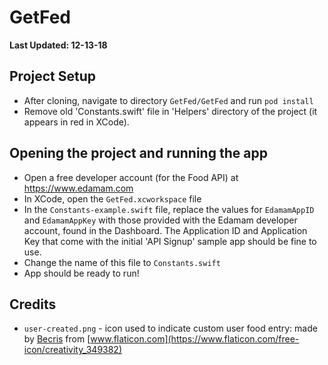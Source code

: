 # GetFed
**Last Updated: 12-13-18**

## Project Setup

- After cloning, navigate to directory `GetFed/GetFed` and run `pod install`
- Remove old 'Constants.swift' file in 'Helpers' directory of the project (it appears in red in XCode).

## Opening the project and running the app

- Open a free developer account (for the Food API) at https://www.edamam.com
- In XCode, open the `GetFed.xcworkspace` file
- In the `Constants-example.swift` file, replace the values for `EdamamAppID` and `EdamamAppKey` with those provided with the Edamam developer account, found in the Dashboard. The Application ID and Application Key that come with the initial 'API Signup' sample app should be fine to use.
- Change the name of this file to `Constants.swift`
- App should be ready to run!

## Credits
- `user-created.png` - icon used to indicate custom user food entry: made by [Becris](https://www.flaticon.com/authors/becris) from [www.flaticon.com](https://www.flaticon.com/free-icon/creativity_349382)